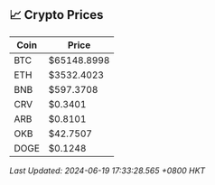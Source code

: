 ## 📈 Crypto Prices

| Coin | Price |
| ---- | ----- |
| BTC | $65148.8998 |
| ETH | $3532.4023 |
| BNB | $597.3708 |
| CRV | $0.3401 |
| ARB | $0.8101 |
| OKB | $42.7507 |
| DOGE | $0.1248 |

_Last Updated: 2024-06-19 17:33:28.565 +0800 HKT_